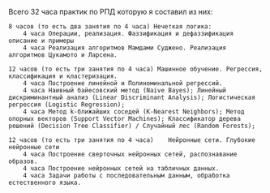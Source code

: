 Всего 32 часа практик по РПД которую я составил из них:
    
    8 часов (то есть два занятия по 4 часа) Нечеткая логика:
        4 часа Операции, реализация. Фаззификация и дефаззификация описание и примеры
        4 часа Реализация алгоритмов Мамдами Суджено. Реализация алгоритмов Цукамото и Ларсена.
    
    12 часов (то есть три занятия по 4 часа) Машинное обучение. Регрессия, классификация и кластеризация.	
        4 часа Построение линейной и Полиноминальной регрессий. 
        4 часа Наивный байесовский метод (Naive Bayes); Линейный дискриминантный анализ (Linear Discriminant Analysis); Логистическая регрессия (Logistic Regression);
        4 часа Метод k-ближайших соседей (K-Nearest Neighbors); Метод опорных векторов (Support Vector Machines); Классификатор дерева решений (Decision Tree Classifier) / Случайный лес (Random Forests);
    
    12 часов (то есть три занятия по 4 часа) 	Нейронные сети. Глубокие нейронные сети
        4 часа Построение сверточных нейронных сетей, распознавание образов.
        4 часа Построение нейронных сетей на табличных данных.
        4 часа Задачи работы с последовательным данным, обработка естественного языка.
        
